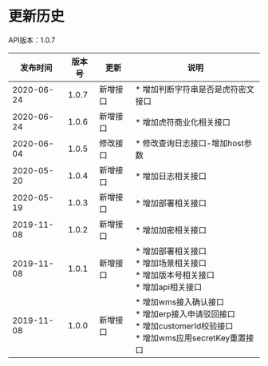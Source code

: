 # 更新历史 #
API版本：1.0.7

|发布时间|版本号|更新|说明|
|---|---|---|---|
|2020-06-24   |1.0.7   |新增接口       | * 增加判断字符串是否是虎符密文接口
|2020-06-24   |1.0.6   |新增接口       | * 增加虎符商业化相关接口
|2020-06-04   |1.0.5   |修改接口       | * 修改查询日志接口-增加host参数
|2020-05-20   |1.0.4   |新增接口       | * 增加日志相关接口
|2020-05-19   |1.0.3   |新增接口       | * 增加部署相关接口
|2019-11-08   |1.0.2   |新增接口       | * 增加加密相关接口
|2019-11-08   |1.0.1   |新增接口       | * 增加部署相关接口<br> * 增加场景相关接口<br> * 增加版本号相关接口<br> * 增加api相关接口<br>
|2019-11-08   |1.0.0   |新增接口       | * 增加wms接入确认接口<br> * 增加erp接入申请驳回接口<br> * 增加customerId校验接口<br> * 增加wms应用secretKey重置接口
